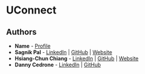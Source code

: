 # UConnect

## Authors
- **Name** - [Profile](profile_url)
- **Sagnik Pal** - [LinkedIn](https://www.linkedin.com/in/sagnikpal2004) | [GitHub](https://github.com/sagnikpal2004) | [Website](http://www-edlab.cs.umass.edu/~sagnikpal)
- **Hsiang-Chun Chiang** - [LinkedIn](www.linkedin.com/in/hsiang-chun-chiang) | [GitHub](https://github.com/hsiangchunch) | [Website](http://www-edlab.cs.umass.edu/~hsiangchunch)
- **Danny Cedrone** - [LinkedIn](https://www.linkedin.com/in/danny-cedrone-a14176202/) | [GitHub](https://github.com/dannycedrone)
